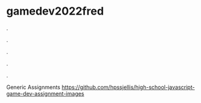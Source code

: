 # gamedev2022fred



.


.




.





.



.

































Generic Assignments https://github.com/hpssjellis/high-school-javascript-game-dev-assignment-images
